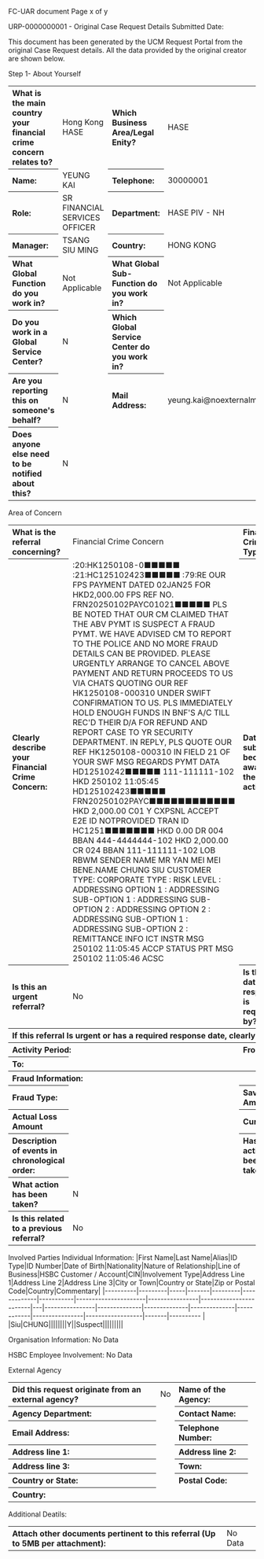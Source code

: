FC-UAR document
Page x of y

URP-0000000001 - Original Case Request Details
Submitted Date:

This document has been generated by the UCM Request Portal from the original Case Request details. All the data provided by the original creator are shown below.

Step 1- About Yourself
<table style='text-align:left'><tr><th>What is the main country your financial crime concern relates to?</th><td>Hong Kong HASE</td><th>Which Business Area/Legal Enity?</th><td>HASE</td></tr><tr><th>Name:</th><td>YEUNG KAI</td><th>Telephone:</th><td>30000001</td></tr><tr><th>Role:</th><td>SR FINANCIAL SERVICES OFFICER</td><th>Department:</th><td>HASE PIV - NH</td></tr><tr><th>Manager:</th><td>TSANG SIU MING</td><th>Country:</th><td>HONG KONG</td></tr><tr><th>What Global Function do you work in?</th><td>Not Applicable</td><th>What Global Sub-Function do you work in?</th><td>Not Applicable</td></tr><tr><th>Do you work in a Global Service Center?</th><td>N</td><th>Which Global Service Center do you work in?</th><td></td></tr><tr><th>Are you reporting this on someone's behalf?</th><td>N</td><th>Mail Address:</th><td>yeung.kai@noexternalmail.hsbc.com</td></tr><tr><th>Does anyone else need to be notified about this?</th><td>N</td></tr></table>

Area of Concern
<table style='text-align:left'><tr><th>What is the referral concerning?</th><td>Financial Crime Concern</td><th>Financial Crime Type:</th><td>External Fraud</td></tr><tr><th>Clearly describe your Financial Crime Concern:</th><td>:20:HK1250108-0■■■■■ :21:HC125102423■■■■■ :79:RE OUR FPS PAYMENT DATED 02JAN25 FOR HKD2,000.00 FPS REF NO. FRN20250102PAYC01021■■■■■ PLS BE NOTED THAT OUR CM CLAIMED THAT THE ABV PYMT IS SUSPECT A FRAUD PYMT. WE HAVE ADVISED CM TO REPORT TO THE POLICE AND NO MORE FRAUD DETAILS CAN BE PROVIDED. PLEASE URGENTLY ARRANGE TO CANCEL ABOVE PAYMENT AND RETURN PROCEEDS TO US VIA CHATS QUOTING OUR REF HK1250108-000310 UNDER SWIFT CONFIRMATION TO US. PLS IMMEDIATELY HOLD ENOUGH FUNDS IN BNF'S A/C TILL REC'D THEIR D/A FOR REFUND AND REPORT CASE TO YR SECURITY DEPARTMENT. IN REPLY, PLS QUOTE OUR REF HK1250108-000310 IN FIELD 21 OF YOUR SWF MSG REGARDS PYMT DATA HD12510242■■■■■ 111-111111-102 HKD 250102 11:05:45 HD125102423■■■■■ FRN20250102PAYC■■■■■■■■■■■■ HKD 2,000.00 C01 Y CXPSNL ACCEPT E2E ID NOTPROVIDED TRAN ID HC1251■■■■■■■ HKD 0.00 DR 004 BBAN 444-4444444-102 HKD 2,000.00 CR 024 BBAN 111-111111-102 LOB RBWM SENDER NAME MR YAN MEI MEI BENE.NAME CHUNG SIU CUSTOMER TYPE: CORPORATE TYPE : RISK LEVEL : ADDRESSING OPTION 1 : ADDRESSING SUB-OPTION 1 : ADDRESSING SUB-OPTION 2 : ADDRESSING OPTION 2 : ADDRESSING SUB-OPTION 1 : ADDRESSING SUB-OPTION 2 : REMITTANCE INFO ICT INSTR MSG 250102 11:05:45 ACCP STATUS PRT MSG 250102 11:05:46 ACSC</td><th>Date submitter became aware of the activity:</th><td></td></tr><tr><th>Is this an urgent referral?</th><td>No</td><th>Is there a date a response is required by?</th><td></td></tr><tr><th colspan='4'>If this referral Is urgent or has a required response date, clearly explain why.</th></tr><tr><th colspan='2'>Activity Period:</th><th>From:</th><td></td></tr><tr><th>To:</th><td colspan='3'></td></tr><tr><th colspan='4'>Fraud Information:</th></tr><tr><th>Fraud Type:</th><td></td><th>Saved Amount:</th><td></td></tr><tr><th>Actual Loss Amount</th><td></td><th>Currency:</th><td></td></tr><tr><th>Description of events in chronological order:</th><td></td><th>Has any action been taken?</th><td>No</td></tr><tr><th>What action has been taken?</th><td colspan='3'>N</td></tr><tr><th>Is this related to a previous referral?</th><td colspan='3'>No</td></tr></table>

Involved Parties
Individual Information:
|First Name|Last Name|Alias|ID Type|ID Number|Date of Birth|Nationality|Nature of Relationship|Line of Business|HSBC Customer / Account|CIN|Involvement Type|Address Line 1|Address Line 2|Address Line 3|City or Town|Country or State|Zip or Postal Code|Country|Commentary|
|----------|---------|-----|-------|---------|-------------|-----------|----------------------|----------------|------------------------|---|----------------|--------------|--------------|--------------|------------|----------------|------------------|-------|---------- |
|Siu|CHUNG||||||||Y||Suspect|||||||||

Organisation Information:
No Data

HSBC Employee Involvement:
No Data

External Agency
<table style='text-align:left'><tr><th>Did this request originate from an external agency?</th><td>No</td><th>Name of the Agency:</th><td></td></tr><tr><th>Agency Department:</th><td></td><th>Contact Name:</th><td></td></tr><tr><th>Email Address:</th><td></td><th>Telephone Number:</th><td></td></tr><tr><th>Address line 1:</th><td></td><th>Address line 2:</th><td></td></tr><tr><th>Address line 3:</th><td></td><th>Town:</th><td></td></tr><tr><th>Country or State:</th><td></td><th>Postal Code:</th><td></td></tr><tr><th>Country:</th><td colspan='3'></td></tr></table>

Additional Deatils:
<table style='text-align:left'><tr><th>Attach other documents pertinent to this referral (Up to 5MB per attachment):</th><td colspan='3'>No Data</td></tr></table>